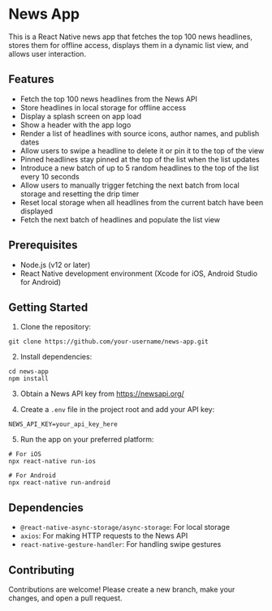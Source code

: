 # News App

This is a React Native news app that fetches the top 100 news headlines, stores them for offline access, displays them in a dynamic list view, and allows user interaction.

## Features

- Fetch the top 100 news headlines from the News API
- Store headlines in local storage for offline access
- Display a splash screen on app load
- Show a header with the app logo
- Render a list of headlines with source icons, author names, and publish dates
- Allow users to swipe a headline to delete it or pin it to the top of the view
- Pinned headlines stay pinned at the top of the list when the list updates
- Introduce a new batch of up to 5 random headlines to the top of the list every 10 seconds
- Allow users to manually trigger fetching the next batch from local storage and resetting the drip timer
- Reset local storage when all headlines from the current batch have been displayed
- Fetch the next batch of headlines and populate the list view

## Prerequisites

- Node.js (v12 or later)
- React Native development environment (Xcode for iOS, Android Studio for Android)

## Getting Started

1. Clone the repository:

```
git clone https://github.com/your-username/news-app.git
```

2. Install dependencies:

```
cd news-app
npm install
```

3. Obtain a News API key from https://newsapi.org/

4. Create a `.env` file in the project root and add your API key:

```
NEWS_API_KEY=your_api_key_here
```

5. Run the app on your preferred platform:

```
# For iOS
npx react-native run-ios

# For Android
npx react-native run-android
```

## Dependencies

- `@react-native-async-storage/async-storage`: For local storage
- `axios`: For making HTTP requests to the News API
- `react-native-gesture-handler`: For handling swipe gestures

## Contributing

Contributions are welcome! Please create a new branch, make your changes, and open a pull request.
